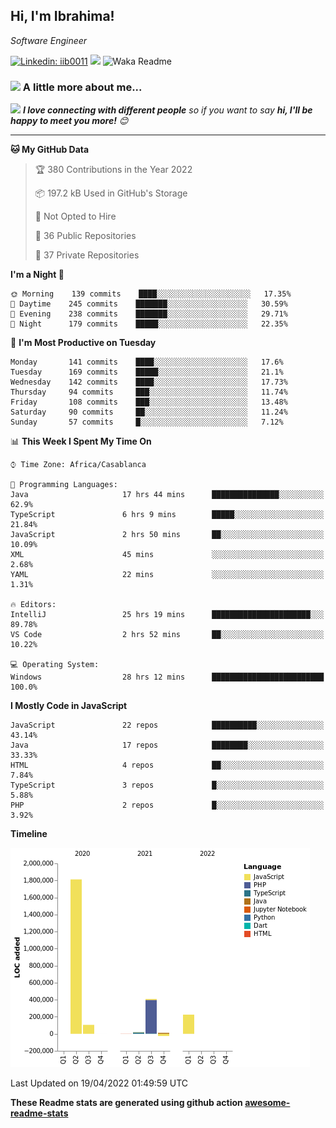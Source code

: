 <h2>Hi, I'm Ibrahima! </h2>
<p><em>Software Engineer 
</em></p>


[![Linkedin: iib0011](https://img.shields.io/badge/-iib0011-blue?style=flat-square&logo=Linkedin&logoColor=white&link=https://www.linkedin.com/in/iib0011/)](https://www.linkedin.com/in/iib0011/)
![](https://visitor-badge.glitch.me/badge?page_id=iib0011)
![Waka Readme](https://github.com/iib0011/iib0011/workflows/Waka%20Readme/badge.svg)


### <img src="https://media.giphy.com/media/VgCDAzcKvsR6OM0uWg/giphy.gif" width="50"> A little more about me...  


<img src="https://media.giphy.com/media/LnQjpWaON8nhr21vNW/giphy.gif" width="60"> <em><b>I love connecting with different people</b> so if you want to say <b>hi, I'll be happy to meet you more!</b> 😊</em>

---
<!--START_SECTION:waka-->
**🐱 My GitHub Data** 

> 🏆 380 Contributions in the Year 2022
 > 
> 📦 197.2 kB Used in GitHub's Storage 
 > 
> 🚫 Not Opted to Hire
 > 
> 📜 36 Public Repositories 
 > 
> 🔑 37 Private Repositories  
 > 
**I'm a Night 🦉** 

```text
🌞 Morning    139 commits    ████░░░░░░░░░░░░░░░░░░░░░   17.35% 
🌆 Daytime    245 commits    ███████░░░░░░░░░░░░░░░░░░   30.59% 
🌃 Evening    238 commits    ███████░░░░░░░░░░░░░░░░░░   29.71% 
🌙 Night      179 commits    █████░░░░░░░░░░░░░░░░░░░░   22.35%

```
📅 **I'm Most Productive on Tuesday** 

```text
Monday       141 commits    ████░░░░░░░░░░░░░░░░░░░░░   17.6% 
Tuesday      169 commits    █████░░░░░░░░░░░░░░░░░░░░   21.1% 
Wednesday    142 commits    ████░░░░░░░░░░░░░░░░░░░░░   17.73% 
Thursday     94 commits     ███░░░░░░░░░░░░░░░░░░░░░░   11.74% 
Friday       108 commits    ███░░░░░░░░░░░░░░░░░░░░░░   13.48% 
Saturday     90 commits     ██░░░░░░░░░░░░░░░░░░░░░░░   11.24% 
Sunday       57 commits     █░░░░░░░░░░░░░░░░░░░░░░░░   7.12%

```


📊 **This Week I Spent My Time On** 

```text
⌚︎ Time Zone: Africa/Casablanca

💬 Programming Languages: 
Java                     17 hrs 44 mins      ███████████████░░░░░░░░░░   62.9% 
TypeScript               6 hrs 9 mins        █████░░░░░░░░░░░░░░░░░░░░   21.84% 
JavaScript               2 hrs 50 mins       ██░░░░░░░░░░░░░░░░░░░░░░░   10.09% 
XML                      45 mins             ░░░░░░░░░░░░░░░░░░░░░░░░░   2.68% 
YAML                     22 mins             ░░░░░░░░░░░░░░░░░░░░░░░░░   1.31%

🔥 Editors: 
IntelliJ                 25 hrs 19 mins      ██████████████████████░░░   89.78% 
VS Code                  2 hrs 52 mins       ██░░░░░░░░░░░░░░░░░░░░░░░   10.22%

💻 Operating System: 
Windows                  28 hrs 12 mins      █████████████████████████   100.0%

```

**I Mostly Code in JavaScript** 

```text
JavaScript               22 repos            ██████████░░░░░░░░░░░░░░░   43.14% 
Java                     17 repos            ████████░░░░░░░░░░░░░░░░░   33.33% 
HTML                     4 repos             ██░░░░░░░░░░░░░░░░░░░░░░░   7.84% 
TypeScript               3 repos             █░░░░░░░░░░░░░░░░░░░░░░░░   5.88% 
PHP                      2 repos             █░░░░░░░░░░░░░░░░░░░░░░░░   3.92%

```


**Timeline**

![Chart not found](https://raw.githubusercontent.com/iib0011/iib0011/master/charts/bar_graph.png) 


 Last Updated on 19/04/2022 01:49:59 UTC
<!--END_SECTION:waka-->

**These Readme stats are generated using github action [awesome-readme-stats](https://github.com/iib0011/waka-readme-stats)**

